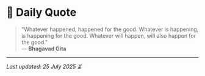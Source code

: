 # 📜 Daily Quote

> "Whatever happened, happened for the good. Whatever is happening, is happening for the good. Whatever will happen, will also happen for the good."  
> — **Bhagavad Gita**

---

_Last updated: 25 July 2025 ⏳_
